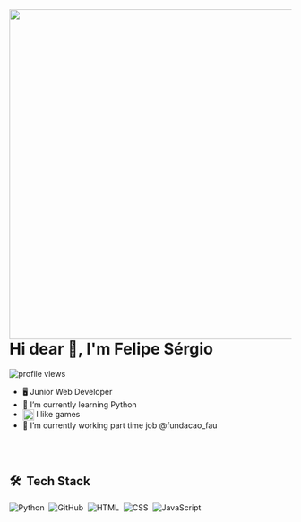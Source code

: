 <img align="right" height="590em" src="https://raw.githubusercontent.com/gist/lipesdf/c1a2a361cdedb9bb31c654f74ce2ad3c/raw/2339b5de6e9b21196456fe439e5d2c97fc14aa04/githubcard.svg">

<h1 align="left"> Hi dear 👋, I'm Felipe Sérgio</h1>

<p align="left"> <img src="https://komarev.com/ghpvc/?username=lipesdf&color=blue" alt="profile views" /></p>

- 🖥️ Junior Web Developer
- 🚀 I’m currently learning Python
- <img src="https://emojipedia-us.s3.amazonaws.com/source/skype/289/video-game_1f3ae.png" width="20px" align="center"> I like games 
- 🔭 I’m currently working part time job @fundacao_fau

<br></br>

## 🛠️ &nbsp;Tech Stack

![Python](https://img.shields.io/badge/python-05122A?style=flat&logo=python&logoColor=yellow)&nbsp;
![GitHub](https://img.shields.io/badge/-GitHub-05122A?style=flat&logo=github)&nbsp;
![HTML](https://img.shields.io/badge/-HTML-05122A?style=flat&logo=html5)&nbsp;
![CSS](https://img.shields.io/badge/-CSS-05122A?style=flat&logo=css3)&nbsp;
![JavaScript](https://img.shields.io/badge/-JavaScript-05122A?style=flat&logo=javascript)&nbsp;
<!--![React](https://img.shields.io/badge/-React-05122A?style=flat&logo=react)&nbsp;-->




<!-- <div id="header" align="center">
<img src="https://media.giphy.com/media/RbDKaczqWovIugyJmW/giphy.gif"/>
<div> -->

<!--
**lipesdf/lipesdf** is a ✨ _special_ ✨ repository because its `README.md` (this file) appears on your GitHub profile.

Here are some ideas to get you started:

- 🔭 I’m currently working on ...
- 🌱 I’m currently learning ...
- 👯 I’m looking to collaborate on ...
- 🤔 I’m looking for help with ...
- 💬 Ask me about ...
- 📫 How to reach me: ...
- 😄 Pronouns: ...
- ⚡ Fun fact: ...
-->

<!-- link(gif): <iframe src="https://giphy.com/embed/RbDKaczqWovIugyJmW" width="480" height="270" frameBorder="0" class="giphy-embed" allowFullScreen></iframe><p><a href="https://giphy.com/gifs/looneytunesworldofmayhem-world-of-mayhem-looney-tunes-ltwom-RbDKaczqWovIugyJmW">via GIPHY</a></p> -->
